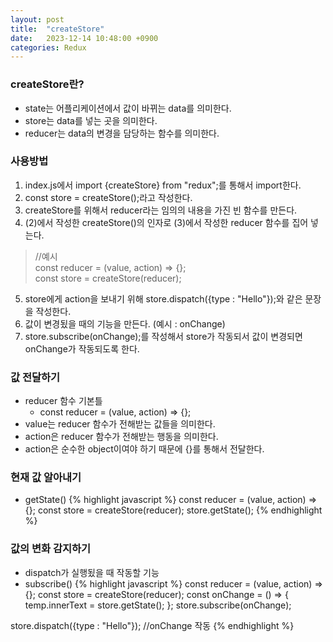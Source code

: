 ```yaml
---
layout: post
title:  "createStore"
date:   2023-12-14 10:48:00 +0900
categories: Redux
---
```


### createStore란?

- state는 어플리케이션에서 값이 바뀌는 data를 의미한다.
- store는 data를 넣는 곳을 의미한다.
- reducer는 data의 변경을 담당하는 함수를 의미한다.

### 사용방법
1. index.js에서 import {createStore} from "redux";를 통해서 import한다.
2. const store = createStore();라고 작성한다.
3. createStore를 위해서 reducer라는 임의의 내용을 가진 빈 함수를 만든다.
4. (2)에서 작성한 createStore()의 인자로 (3)에서 작성한 reducer 함수를 집어 넣는다.  
  >//예시  
  >const reducer = (value, action) => {};  
  >const store = createStore(reducer);
5. store에게 action을 보내기 위해 store.dispatch({type : "Hello"});와 같은 문장을 작성한다.
6. 값이 변경됬을 때의 기능을 만든다. (예시 : onChange)
7. store.subscribe(onChange);를 작성해서 store가 작동되서 값이 변경되면 onChange가 작동되도록 한다.

### 값 전달하기

- reducer 함수 기본틀
  - const reducer = (value, action) => {};
- value는 reducer 함수가 전해받는 값들을 의미한다.
- action은 reducer 함수가 전해받는 행동을 의미한다.
- action은 순수한 object이여야 하기 때문에 {}를 통해서 전달한다.

### 현재 값 알아내기

- getState()
{% highlight javascript %}
const reducer = (value, action) => {};
const store = createStore(reducer);
store.getState();
{% endhighlight %}

### 값의 변화 감지하기

- dispatch가 실행됬을 때 작동할 기능
- subscribe()
{% highlight javascript %}
const reducer = (value, action) => {};
const store = createStore(reducer);
const onChange = () => {
    temp.innerText = store.getState();
};
store.subscribe(onChange);

store.dispatch({type : "Hello"}); //onChange 작동
{% endhighlight %}